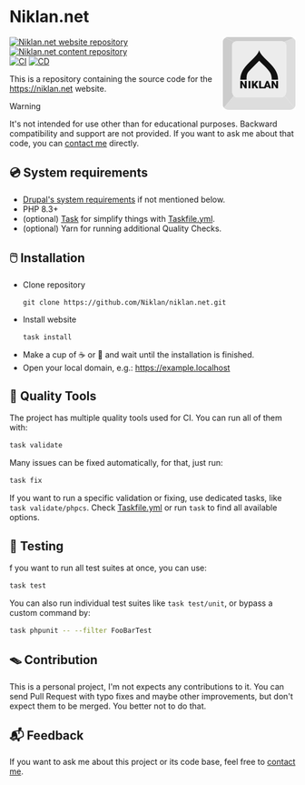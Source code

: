 # Niklan.net

<img src="./app/Drupal/laszlo/logo.svg" alt="Niklan.net" width="128" align="right">

[![Niklan.net website repository](https://img.shields.io/badge/website-blue?style=flat&logo=github&label=niklan.net)](https://github.com/Niklan/niklan.net)
[![Niklan.net content repository](https://img.shields.io/badge/content-f4f2ef?style=flat&logo=github&label=niklan.net)](https://github.com/Niklan/niklan.net-content)\
[![CI](https://github.com/Niklan/niklan.net/actions/workflows/ci.yml/badge.svg)](https://github.com/Niklan/niklan.net/actions/workflows/ci.yml)
[![CD](https://github.com/Niklan/niklan.net/actions/workflows/cd.yml/badge.svg)](https://github.com/Niklan/niklan.net/actions/workflows/cd.yml)

This is a repository containing the source code for the <https://niklan.net>
website.

> [!WARNING]
> It's not intended for use other than for educational purposes. Backward
> compatibility and support are not provided. If you want to ask me about that
> code, you can [contact me][contact-form] directly.

## 💿 System requirements

- [Drupal's system requirements][drupal-system-requirements] if not mentioned 
  below.
- PHP 8.3+
- (optional) [Task] for simplify things with [Taskfile.yml].
- (optional) Yarn for running additional Quality Checks.

## 🖱️ Installation

- Clone repository
  ```shell
  git clone https://github.com/Niklan/niklan.net.git
  ```
- Install website
  ```shell
  task install
  ```
- Make a cup of ☕ or 🍵 and wait until the installation is finished.
- Open your local domain, e.g.: https://example.localhost

## 🧬 Quality Tools

The project has multiple quality tools used for CI. You can run all of them 
with:

```bash
task validate
```

Many issues can be fixed automatically, for that, just run:

```bash
task fix
```

If you want to run a specific validation or fixing, use dedicated tasks, like
`task validate/phpcs`. Check [Taskfile.yml] or run `task` to find all available
options.

## 🧪 Testing

f you want to run all test suites at once, you can use:

```bash
task test
```

You can also run individual test suites like `task test/unit`, or bypass a
custom command by:

```bash
task phpunit -- --filter FooBarTest
```

## 🪤 Contribution

This is a personal project, I'm not expects any contributions to it. You can
send Pull Request with typo fixes and maybe other improvements, but don't expect
them to be merged. You better not to do that.

## 📬 Feedback

If you want to ask me about this project or its code base, feel free to
[contact me][contact-form].

[Task]: https://taskfile.dev/
[Taskfile.yml]: ./Taskfile.yml
[Yarn]: https://yarnpkg.com/
[drupal-system-requirements]: https://www.drupal.org/docs/system-requirements
[contact-form]: https://niklan.net/contact
